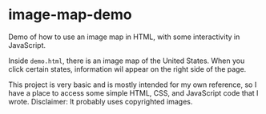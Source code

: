 # image-map-demo
Demo of how to use an image map in HTML, with some interactivity in JavaScript.

Inside `demo.html`, there is an image map of the United States.
When you click certain states, information wil appear on the right side of the page.

This project is very basic and is mostly intended for my own reference, so I have a 
place to access some simple HTML, CSS, and JavaScript code that I wrote. 
Disclaimer: It probably uses copyrighted images.
